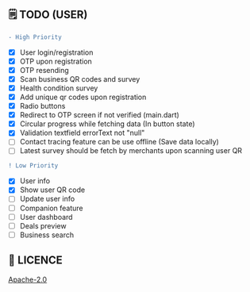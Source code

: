 
## 🗒️ TODO (USER)

```diff
- High Priority
```

- [x] User login/registration
- [x] OTP upon registration
- [x] OTP resending
- [x] Scan business QR codes and survey
- [x] Health condition survey
- [X] Add unique qr codes upon registration
- [X] Radio buttons
- [X] Redirect to OTP screen if not verified (main.dart)
- [X] Circular progress while fetching data (In button state)
- [X] Validation textfield errorText not "null"
- [ ] Contact tracing feature can be use offline (Save data locally)
- [ ] Latest survey should be fetch by merchants upon scanning user QR

```diff
! Low Priority
```

- [x] User info
- [x] Show user QR code
- [ ] Update user info
- [ ] Companion feature
- [ ] User dashboard
- [ ] Deals preview
- [ ] Business search

## 🔖 LICENCE
[Apache-2.0](https://github.com/JideGuru/FlutterEbookApp/blob/master/LICENSE)
